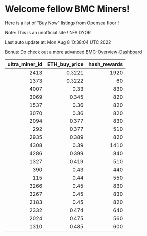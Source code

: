 # Welcome fellow BMC Miners!
Here is a list of "Buy Now" listings from Opensea floor !

Note: This is an unofficial site ! NFA DYOR

Last auto update at: Mon Aug  8 10:38:04 UTC 2022

Bonus: Do check out a more advanced [BMC-Overview-Dashboard](https://dune.com/defifunk/BMC-Overview-Dashboard)


|   ultra_miner_id |   ETH_buy_price |   hash_rewards |
|-----------------:|----------------:|---------------:|
|             2413 |          0.3221 |           1920 |
|             1373 |          0.3222 |             60 |
|             4007 |          0.33   |            830 |
|             3069 |          0.345  |            820 |
|             1537 |          0.36   |            820 |
|             3070 |          0.36   |            820 |
|             2094 |          0.377  |            830 |
|              292 |          0.377  |            510 |
|             2935 |          0.389  |            820 |
|             4308 |          0.39   |           1410 |
|             4286 |          0.399  |            840 |
|             1327 |          0.419  |            510 |
|              390 |          0.43   |            440 |
|              115 |          0.44   |            550 |
|             3266 |          0.45   |            830 |
|             3267 |          0.45   |            830 |
|             2183 |          0.45   |            820 |
|             2332 |          0.474  |            640 |
|             2024 |          0.475  |            560 |
|             1310 |          0.485  |            600 |